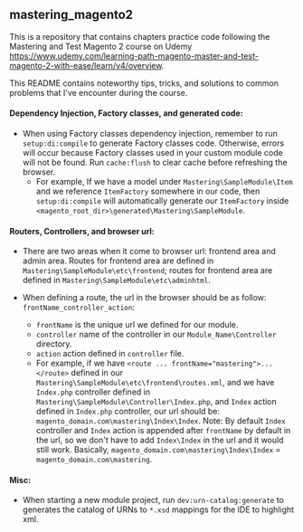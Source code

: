## mastering_magento2
This is a repository that contains chapters practice code following the Mastering and Test Magento 2 course on Udemy https://www.udemy.com/learning-path-magento-master-and-test-magento-2-with-ease/learn/v4/overview.

This README contains noteworthy tips, tricks, and solutions to common problems that I've encounter during the course.

#### Dependency Injection, Factory classes, and generated code:
+ When using Factory classes dependency injection, remember to run `setup:di:compile` to generate Factory classes code. Otherwise, errors will occur because Factory classes used in your custom module code will not be found. Run `cache:flush` to clear cache before refreshing the browser.
    - For example, If we have a model under `Mastering\SampleModule\Item` and we reference `ItemFactory` somewhere in our code, then `setup:di:compile` will automatically generate our `ItemFactory` inside `<magento_root_dir>\generated\Mastering\SampleModule`.
    
 #### Routers, Controllers, and browser url:
+ There are two areas when it come to browser url: frontend area and admin area. Routes for frontend area are defined in `Mastering\SampleModule\etc\frontend`; routes for frontend area are defined in `Mastering\SampleModule\etc\adminhtml`.
+ When defining a route, the url in the browser should be as follow: `frontName_controller_action`:

    - `frontName` is the unique  url we defined for our module.
    - `controller` name of the controller in our `Module_Name\Controller` directory.
    - `action` action defined in `controller` file.
    - For example, if we have `<route ... frontName="mastering">...</route>` defined in our `Mastering\SampleModule\etc\frontend\routes.xml`, and we have `Index.php` controller defined in `Mastering\SampleModule\Controller\Index.php`, and `Index` action defined in `Index.php` controller, our url should be: `magento_domain.com\mastering\Index\Index`. Note: By default `Index` controller and `Index` action is appended after `frontName` by default in the url, so we don't have to add `Index\Index` in the url and it would still work. Basically, `magento_domain.com\mastering\Index\Index` = `magento_domain.com\mastering`.

#### Misc:
+ When starting a new module project, run `dev:urn-catalog:generate` to generates the catalog of URNs to `*.xsd` mappings for the IDE to highlight xml.

